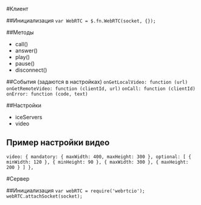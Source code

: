 #Клиент

##Инициализация
`var WebRTC = $.fn.WebRTC(socket, {});`

##Методы
* call()
* answer()
* play()
* pause()
* disconnect()

##События (задаются в настройках)
`onGetLocalVideo: function (url)`
`onGetRemoteVideo: function (clientId, url)`
`onCall: function (clientId)`
`onError: function (code, text)`

##Настройки
* iceServers
* video

## Пример настройки видео
`video: {
 	mandatory: {
 		maxWidth: 400,
 		maxHeight: 300
 	},
 	optional: [
 		{
 			minWidth: 120
 		},
 		{
 			minHeight: 90
 		},
 		{
 			maxWidth: 300
 		},
 		{
 			maxHeight: 200
 		}
 	]
 },`

#Сервер

##Инициализация
`var webRTC = require('webrtcio');`
`webRTC.attachSocket(socket);`
